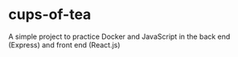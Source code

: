 # cups-of-tea

A simple project to practice Docker and JavaScript in the back end (Express) and front end (React.js)
